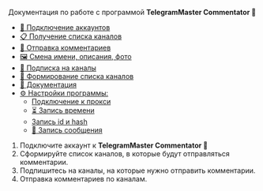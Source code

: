 Документация по работе с программой **TelegramMaster Commentator 🚀**

* [🔗 Подключение аккаунтов](Подключение_аккаунтов_в_программе.md)
* [📋 Получение списка каналов](Получение_списка_каналов.md)
* [💬 Отправка комментариев](Отправка_комментариев.md)
* [🖼️ Смена имени, описания, фото](Смена_имени_описания_фото.md)
* [🔗 Подписка на каналы](Подписка_на_каналы.md)
* [📂 Формирование списка каналов](Формирование_списка_каналов.md)
* [📖 Документация](Документация.md)
* [⚙️ Настройки программы:](Настройки_программы.md)
  * [Подключение к прокси](Настройки/Подключение_к_прокси.md)
  * [⏳ Запись времени](Настройки/Запись_времени.md)
  * [Запись id и hash](Настройки/Запись_id_и_hash.md)
  * [📝 Запись сообщения](Настройки/Запись_сообщения.md)

1. Подключите аккаунт к **TelegramMaster Commentator 🚀**
2. Сформируйте список каналов, в которые будут отправляться комментарии.
3. Подпишитесь на каналы, на которые нужно отправить комментарии.
4. Отправка комментариев по каналам.